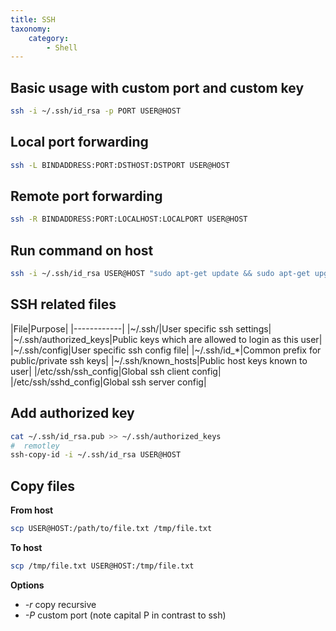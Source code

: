 ```yaml
---
title: SSH
taxonomy:
    category:
        - Shell
---
```


## Basic usage with custom port and custom key
```bash
ssh -i ~/.ssh/id_rsa -p PORT USER@HOST
```

## Local port forwarding
```bash
ssh -L BINDADDRESS:PORT:DSTHOST:DSTPORT USER@HOST
```

## Remote port forwarding
```bash
ssh -R BINDADDRESS:PORT:LOCALHOST:LOCALPORT USER@HOST
```

## Run command on host
```bash
ssh -i ~/.ssh/id_rsa USER@HOST "sudo apt-get update && sudo apt-get upgrade"
```

## SSH related files
|File|Purpose|
|------------|
|~/.ssh/|User specific ssh settings|
|~/.ssh/authorized_keys|Public keys which are allowed to login as this user|
|~/.ssh/config|User specific ssh config file|
|~/.ssh/id_\*|Common prefix for public/private ssh keys|
|~/.ssh/known_hosts|Public host keys known to user|
|/etc/ssh/ssh_config|Global ssh client config|
|/etc/ssh/sshd_config|Global ssh server config|

## Add authorized key
```bash
cat ~/.ssh/id_rsa.pub >> ~/.ssh/authorized_keys
#  remotley
ssh-copy-id -i ~/.ssh/id_rsa USER@HOST
```

## Copy files
**From host**
```bash
scp USER@HOST:/path/to/file.txt /tmp/file.txt
```
**To host**
```bash
scp /tmp/file.txt USER@HOST:/tmp/file.txt
```
**Options**
- *-r* copy recursive
- *-P* custom port (note capital P in contrast to ssh)